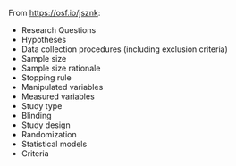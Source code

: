 From https://osf.io/jsznk:

 - Research Questions
 - Hypotheses
 - Data collection procedures (including exclusion criteria)
 - Sample size
 - Sample size rationale
 - Stopping rule
 - Manipulated variables
 - Measured variables
 - Study type
 - Blinding
 - Study design
 - Randomization
 - Statistical models
 - Criteria
